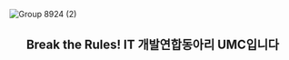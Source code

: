   
![Group 8924 (2)](https://github.com/user-attachments/assets/936bdbb9-8f2d-44b3-8eae-0015a61f0373)


<div align=center>
  
<h2>Break the Rules! IT 개발연합동아리 UMC입니다</h2> 
<div>
